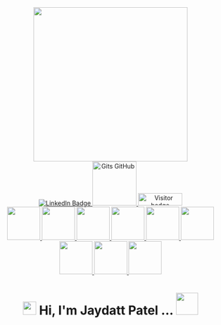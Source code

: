 <div id="header" align="center">
<!--   <img  src="https://media.giphy.com/media/v1.Y2lkPTc5MGI3NjExcTFjZGozcTIzOWVhOW1zZ2NnNmt5azZicm9vOGJ6Y3V1Zmdvc2c4dSZlcD12MV9pbnRlcm5hbF9naWZfYnlfaWQmY3Q9Zw/wLNuW1tCKRiPmDV5Y4/giphy.gif" width="300"/> -->
  <img  src="https://github-readme-stats.vercel.app/api/top-langs/?username=jaydattpatel&hide=c&exclude_repo=Python-3-Programming-Coursera-University-of-Michigan,Python-Project-pillow-tesseract-and-opencv-coursera&amp;layout=compact&amp;theme=monokai&amp;count_private=true" width="350">
</div>

<div id="badges" align="center">
  <a href="https://www.linkedin.com/in/jaydattpatel/">
    <img src="https://img.shields.io/badge/LinkedIn-blue?style=for-the-badge&logo=linkedin&logoColor=white" alt="LinkedIn Badge"/>
  </a>
  <a href="https://gist.github.com/jaydattpatel">
    <img src="https://github.com/jaydattpatel/jaydattpatel/assets/124486498/33b65b12-f794-4eb1-a939-a5d8f02f91d7/gist.png" width="100" alt="Gits GitHub"/>
  </a>
  <img src="https://api.visitorbadge.io/api/visitors?path=jaydattpatel%2Fjaydattpatel&label=Visitors&countColor=%2337d67a" alt="Visitor badge" width="100" height="28"/>
</div>

  <div id="repoLinks" align="center">
    <a href='https://github.com/jaydattpatel/HTML-CSS-JavaScript-with-Bootstrap'>
      <img src="https://github.com/jaydattpatel/jaydattpatel/assets/124486498/de34147e-f591-44be-bea2-de2a2783c0ee" width="75" height="75">
      <img src="https://github.com/jaydattpatel/jaydattpatel/assets/124486498/d2b5bb9a-c6fe-4641-b2c7-d8e666ea9d31" width="75" height="75">
    </a> 
    <a href='https://github.com/jaydattpatel/JavaScript'>
      <img src="https://github.com/jaydattpatel/jaydattpatel/assets/124486498/a960c773-a4ec-4034-8296-c239713d2add" width="75" height="75">
    </a>  
    <a href='https://github.com/jaydattpatel/Python-Programming'>
      <img src="https://github.com/jaydattpatel/jaydattpatel/assets/124486498/f2fc6aef-394d-4b96-ab24-94b595b3c37c" width="75" height="75">
    </a> 
    <a href='https://github.com/jaydattpatel/PL-SQL-DBMS'>
      <img src="https://github.com/jaydattpatel/jaydattpatel/assets/124486498/7e4dc330-e729-4117-88ed-6df0016d2691" width="75" height="75">
    </a> 
    <a href="https://github.com/jaydattpatel/Linux-commands-and-Shell-Scripts">
      <img src="https://github.com/jaydattpatel/jaydattpatel/assets/124486498/05f11946-fc0b-4d45-a772-5133076c9af9" width="75" height="75">
    </a> 
    <a href="https://github.com/jaydattpatel/Java-Programs">
      <img src="https://github.com/jaydattpatel/jaydattpatel/assets/124486498/1739c711-386e-45fb-990a-1cd1684cf8c3" width="75" height="75">
    </a> 
    <a href="https://github.com/jaydattpatel/CPP-Programs-with-DSA">
      <img src="https://github.com/jaydattpatel/jaydattpatel/assets/124486498/56ea290f-362e-4061-b920-e0445481072e" width="75" height="75">
    </a> 
    <a href="https://github.com/jaydattpatel/C-Programs">
      <img src="https://github.com/jaydattpatel/jaydattpatel/assets/124486498/eed31d27-148a-4f37-aacb-e0d41f74c433" width="75" height="75">
    </a>
  </div>

<h1 align="center">
  <img src="https://media.giphy.com/media/hvRJCLFzcasrR4ia7z/giphy.gif" width="30px"/>
  Hi, I'm Jaydatt Patel ...
  <img src="https://github.com/jaydattpatel/jaydattpatel/assets/124486498/f638a46c-4b87-4316-88fc-b573dfe1f926" width="50px"/>
</h1>



<!--
**jaydattpatel/jaydattpatel** is a ✨ _special_ ✨ repository because its `README.md` (this file) appears on your GitHub profile.

Here are some ideas to get you started:

- 🔭 I’m currently working on ...
- 🌱 I’m currently learning ...
- 👯 I’m looking to collaborate on ...
- 🤔 I’m looking for help with ...
- 💬 Ask me about ...
- 📫 How to reach me: ...
- 😄 Pronouns: ...
- ⚡ Fun fact: ...
-->
